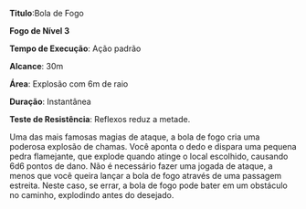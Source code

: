**Titulo**:Bola de Fogo

**Fogo de Nível 3**

**Tempo de Execução**: Ação padrão

**Alcance**: 30m

**Área**: Explosão com 6m de raio

**Duração**: Instantânea

**Teste de Resistência**: Reflexos reduz a metade.

Uma das mais famosas magias de ataque, a bola de fogo cria uma poderosa explosão de chamas. Você aponta o dedo e dispara uma pequena pedra flamejante, que explode quando atinge o local escolhido, causando 6d6 pontos de dano.
Não é necessário fazer uma jogada de ataque, a menos que você queira lançar a bola de fogo através de uma passagem estreita.
Neste caso, se errar, a bola de fogo pode bater em um obstáculo no caminho, explodindo antes do desejado.